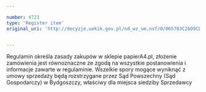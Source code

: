 ```yaml
---

number: 4723
type: 'Register item'
original_uri: 'http://decyzje.uokik.gov.pl/nd_wz_um.nsf/0/065783C26D9CD132C1257B7400371655?OpenDocument'


---
```


Regulamin określa zasady zakupów w sklepie papierA4.pl, złożenie zamówienia jest równoznaczne ze zgodą na wszystkie postanowienia i informacje zawarte w regulaminie. Wszelkie spory mogące wyniknąć z umowy sprzedaży będą rozstrzygane przez Sąd Powszechny (Sąd Gospodarczy) w Bydgoszczy, właściwy dla miejsca siedziby Sprzedawcy

